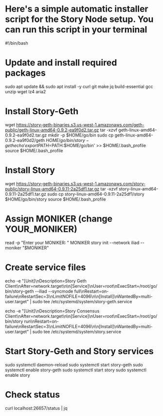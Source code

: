 # Here's a simple automatic installer script for the Story Node setup. You can run this script in your terminal

#!/bin/bash

# Update and install required packages
sudo apt update && sudo apt install -y curl git make jq build-essential gcc unzip wget lz4 aria2

# Install Story-Geth
wget https://story-geth-binaries.s3.us-west-1.amazonaws.com/geth-public/geth-linux-amd64-0.9.2-ea9f0d2.tar.gz
tar -xzvf geth-linux-amd64-0.9.2-ea9f0d2.tar.gz
mkdir -p $HOME/go/bin
sudo cp geth-linux-amd64-0.9.2-ea9f0d2/geth $HOME/go/bin/story-geth
echo 'export PATH=$PATH:$HOME/go/bin' >> $HOME/.bash_profile
source $HOME/.bash_profile

# Install Story
wget https://story-geth-binaries.s3.us-west-1.amazonaws.com/story-public/story-linux-amd64-0.9.11-2a25df1.tar.gz
tar -xzvf story-linux-amd64-0.9.11-2a25df1.tar.gz
sudo cp story-linux-amd64-0.9.11-2a25df1/story $HOME/go/bin/story
source $HOME/.bash_profile

# Assign MONIKER (change YOUR_MONIKER)
read -p "Enter your MONIKER: " MONIKER
story init --network iliad --moniker "$MONIKER"

# Create service files
echo -e "[Unit]\nDescription=Story Geth Client\nAfter=network.target\n\n[Service]\nUser=root\nExecStart=/root/go/bin/story-geth --iliad --syncmode full\nRestart=on-failure\nRestartSec=3\nLimitNOFILE=4096\n\n[Install]\nWantedBy=multi-user.target" | sudo tee /etc/systemd/system/story-geth.service

echo -e "[Unit]\nDescription=Story Consensus Client\nAfter=network.target\n\n[Service]\nUser=root\nExecStart=/root/go/bin/story run\nRestart=on-failure\nRestartSec=3\nLimitNOFILE=4096\n\n[Install]\nWantedBy=multi-user.target" | sudo tee /etc/systemd/system/story.service

# Start Story-Geth and Story services
sudo systemctl daemon-reload
sudo systemctl start story-geth
sudo systemctl enable story-geth
sudo systemctl start story
sudo systemctl enable story

# Check status
curl localhost:26657/status | jq
